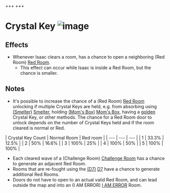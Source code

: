 +++
+++

 # Crystal Key ![image](/image/Crystal_Key.png) 

Effects
---------


* Whenever Isaac clears a room, has a chance to open a neighboring (Red Room) [Red Room](/wiki/Red_Room "Red Room").
	+ This effect can occur while Isaac is inside a Red Room, but the chance is smaller.


Notes
-------


* It's possible to increase the chance of a (Red Room) [Red Room](/wiki/Red_Room "Red Room") unlocking if multiple Crystal Keys are held, e.g. from absorbing using [(Smelter)](/wiki/Smelter "Smelter") [Smelter](/wiki/Smelter "Smelter"), holding [(Mom's Box)](/wiki/Mom%27s_Box "Mom's Box") [Mom's Box](/wiki/Mom%27s_Box "Mom's Box"), having a [golden](/wiki/Golden_Trinket "Golden Trinket") Crystal Key, or other methods. The chance for a Red Room door to unlock depends on the number of Crystal Keys held and if the room cleared is normal or Red.




| Crystal Key Count
 | Normal Room
 | Red room
 |
| --- | --- | --- |
| 1
 | 33.3%
 | 12.5%
 |
| 2
 | 50%
 | 16.6%
 |
| 3
 | 100%
 | 25%
 |
| 4
 | 100%
 | 50%
 |
| 5
 | 100%
 | 100%
 |


* Each cleared wave of a (Challenge Room) [Challenge Room](/wiki/Challenge_Room "Challenge Room") has a chance to generate an adjacent Red Room.
* Rooms that are re-fought using the [(D7)](/wiki/D7 "D7") [D7](/wiki/D7 "D7") have a chance to generate additional Red Rooms.
* Doors do not have to open to an actual valid Red Room, and can lead outside the map and into an (I AM ERROR) [I AM ERROR](/wiki/I_AM_ERROR "I AM ERROR") Room.


